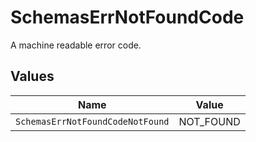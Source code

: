 # SchemasErrNotFoundCode

A machine readable error code.


## Values

| Name                             | Value                            |
| -------------------------------- | -------------------------------- |
| `SchemasErrNotFoundCodeNotFound` | NOT_FOUND                        |
